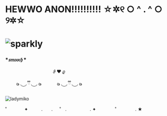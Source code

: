 # HEWWO ANON!!!!!!!!!! ☆✲୧ ○ ^ . ^ ○ ୨✲☆
# ![sparkly](https://github.com/user-attachments/assets/b219314c-74c8-4a3e-aa5b-0d110d8a9371)
### **𝔰𝔪𝔬𝔬𝔠𝔥* *

⠀⠀⠀⠀⠀⠀⠀⠀⠀⠀ ⠀⠀⠀⠀   𝜗 ♥︎ 𝜚 ㅤ

⠀⠀⠀ 𑄹 ◟ ͜ ◞  ྀི ◟ ͜ ◞ 𑄹 ⠀⠀⠀ ⠀𑄹 ◟ ͜ ◞  ྀི ◟ ͜ ◞ 𑄹 

![ladymiko](https://github.com/user-attachments/assets/eb9fa213-cdac-49ee-b8bd-35f3bdb28812)

˚　　　　✦　　　.　　. 　 ˚　.　　　　　 . ✦　　　 　˚　　　　 . ★ 
